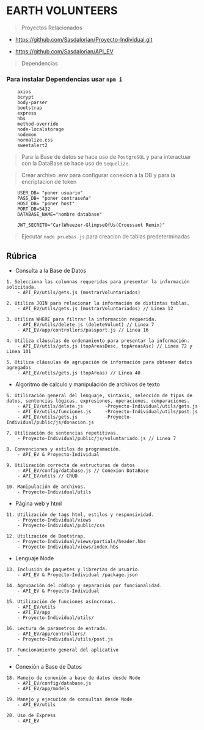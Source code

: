 # EARTH VOLUNTEERS

> Proyectos Relacionados

* https://github.com/Sasdalorian/Proyecto-Individual.git

* https://github.com/Sasdalorian/API_EV

> Dependencias
### Para instalar Dependencias usar ```npm i```

``` 
    axios
    bcrypt
    body-parser
    bootstrap
    express
    hbs
    method-override
    node-localstorage
    nodemon
    normalize.css
    sweetalert2
```

> Para la Base de datos se hace uso de ```PostgreSQL``` y para interactuar con la DataBase se hace uso de ```Sequelize```.

> Crear archivo .env para configurar conexion a la DB y para la encriptacion de token

``` 
    USER_DB= "poner usuario"
    PASS_DB= "poner contraseña"
    HOST_DB= "poner host"
    PORT_DB=5432
    DATABASE_NAME="nombre database"

    JWT_SECRETO="CarlWheezer-GlimpseOfUs(Croussant Remix)"
```

> Ejecutar ```node pruebas.js``` para creacion de tablas predeterminadas

## Rúbrica
* Consulta a la Base de Datos
```
1. Selecciona las columnas requeridas para presentar la información solicitada.
    - API_EV/utils/gets.js (mostrarVoluntariados)

2. Utiliza JOIN para relacionar la información de distintas tablas.
    - API_EV/utils/gets.js (mostrarVoluntariados) // Linea 12

3. Utiliza WHERE para filtrar la información requerida.
    - API_EV/utils/delete.js (deleteVolunt) // Linea 7
    - API_EV/app/controllers/passport.js // Linea 16

4. Utiliza cláusulas de ordenamiento para presentar la información.
    - API_EV/utils/gets.js (topAreasDesc, topAreasAsc) // Linea 72 y Linea 101

5. Utiliza cláusulas de agrupación de información para obtener datos agregados
    - API_EV/utils/gets.js (topAreas) // Linea 40
```
* Algoritmo de cálculo y manipulación de archivos de texto
```
6. Utilización general del lenguaje, sintaxis, selección de tipos de datos, sentencias lógicas, expresiones, operaciones, comparaciones.
    - API_EV/utils/delete.js        -Proyecto-Individual/utils/gets.js
    - API_EV/utils/funciones.js     -Proyecto-Individual/utils/post.js
    - API_EV/utils/gets.js          -Proyecto-Individual/public/js/donacion.js

7. Utilización de sentencias repetitivas.
    - Proyecto-Individual/public/js/voluntariado.js // Linea 7
    
8. Convenciones y estilos de programación.
    - API_EV & Proyecto-Individual

9. Utilización correcta de estructuras de datos
    - API_EV/config/database.js // Conexion DataBase
    - API_EV/utils // CRUD

10. Manipulación de archivos.
    - Proyecto-Individual/utils

```
* Página web y html
```
11. Utilización de tags html, estilos y responsividad.
    - Proyecto-Individual/views
    - Proyecto-Individual/public/css

12. Utilización de Bootstrap.
    - Proyecto-Individual/views/partials/header.hbs
    - Proyecto-Individual/views/index.hbs
```
* Lenguaje Node
```
13. Inclusión de paquetes y librerías de usuario.
    - API_EV & Proyecto-Individual /package.json

14. Agrupación del código y separación por funcionalidad.
    - API_EV & Proyecto-Individual

15. Utilización de funciones asíncronas.
    - API_EV/utils
    - API_EV/app
    - Proyecto-Individual/utils/

16. Lectura de parámetros de entrada.
    - API_EV/app/controllers/
    - Proyecto-Individual/utils/post.js

17. Funcionamiento general del aplicativo
    - 
```
* Conexión a Base de Datos
```
18. Manejo de conexión a base de datos desde Node
    - API_EV/config/database.js
    - API_EV/app/models

19. Manejo y ejecución de consultas desde Node
    - API_EV/utils

20. Uso de Express
    - API_EV
```
